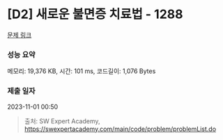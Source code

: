 # [D2] 새로운 불면증 치료법 - 1288 

[문제 링크](https://swexpertacademy.com/main/code/problem/problemDetail.do?contestProbId=AV18_yw6I9MCFAZN) 

### 성능 요약

메모리: 19,376 KB, 시간: 101 ms, 코드길이: 1,076 Bytes

### 제출 일자

2023-11-01 00:50



> 출처: SW Expert Academy, https://swexpertacademy.com/main/code/problem/problemList.do
